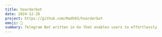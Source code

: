 ```yaml
---
title: hoarderbot
date: 2024-12-28
project: https://github.com/Madh93/hoarderbot
emoji: 🔖
summary: Telegram Bot written in Go that enables users to effortlessly save bookmarks to Hoarder, a self-hostable bookmark-everything app, directly through Telegram.
---
```

